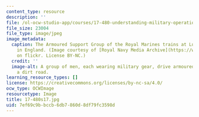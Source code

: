 ```yaml
---
content_type: resource
description: ''
file: /ol-ocw-studio-app/courses/17-480-understanding-military-operations-spring-2017/7ef69c9bbccb6db7860d8df79fc3598d_17-480s17.jpg
file_size: 23004
file_type: image/jpeg
image_metadata:
  caption: The Armoured Support Group of the Royal Marines trains at Lulworth Range
    in England. (Image courtesy of [Royal Navy Media Archive](https://www.flickr.com/photos/rn_topten/9466099772/in/photolist-cCmNLs-axhhy9-dPskfD-4kxGvh-3k1c5A-dub8qj-6LkwMD-6LpFAS-nKLBHS-6LpGfm-fqueEL-DfxFXE-DfycgE-iq3D4S-CJn7qH-D8hV3A-DhRVHM-DhSsLZ-9BaXUj-CkmPLJ-CJn7SK-DazA3z-Cktrez-RbAG9Z-fjE5Vd-6LpJQL-6LpJkE-adfa5s-6LpHyN-4KUx26-6LpGPY-iiTgRe-4KYH3Q-4KUuYT-4KUufF-RneTtn-XwRNaP-XpxCoX-XpxPYa-9BaY7b-iq4fYV-iq4e5p-4KUxSe-4KUwiF-y5dtMT-X9E8Z5-XkC5SA-rpNi5w-rGjis4-54ryAt)
    on flickr. License BY-NC.)
  credit: ''
  image-alt: A group of men, each wearing military gear, drive armoured vehicles down
    a dirt road.
learning_resource_types: []
license: https://creativecommons.org/licenses/by-nc-sa/4.0/
ocw_type: OCWImage
resourcetype: Image
title: 17-480s17.jpg
uid: 7ef69c9b-bccb-6db7-860d-8df79fc3598d
---
```

